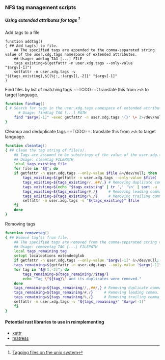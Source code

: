 ### NFS tag management scripts

##### Using extended attributes for tags [^1]

Add tags to a file

```shell
function addtag()
{ ## Add tag(s) to file.
    ## The specified tags are appended to the comma-separated string value of the user.xdg.tags namespace of extended attributes.
    ## Usage: addtag TAG [...] FILE
    tags_existing=$(getfattr -n user.xdg.tags --only-value "$argv[-1]")
    setfattr -n user.xdg.tags -v "${tags_existing},${(%j:,:)argv[1,-2]}" "$argv[-1]"
}
```

Find files by list of matching tags
==TODO==: translate this from `zsh` to target language.

```zsh
function findtag()
{ # Search for tags in the user.xdg.tags namespace of extended attributes.
      # Usage: findtag TAG [...] PATH
    find "$argv[-1]" -exec getfattr -n user.xdg.tags '{}' \+ 2>/dev/null | grep -B 1 -Pi "(?<=user.xdg.tags=\")(?=.*${(%j:)(?=.*:)argv[1,-2]})"
}
```

Cleanup and deduplicate tags
==TODO==: translate this from `zsh` to target language.

```zsh
function cleantag()
{ ## Clean the tag string of file(s).
    ## Tags are assumed to be substrings of the value of the user.xdg.tags extended attributes namespace.
    ## Usage: cleantag FILEPATH
    local tags_existing file
    for file in "$@"; do
    if getfattr -n user.xdg.tags --only-value $file &>/dev/null; then
        tags_existing=$(getfattr -n user.xdg.tags --only-value $file)
        tags_existing=${tags_existing//,,##/,} # Removing duplicate commas.
        tags_existing=$(echo "$tags_existing" | tr ',' '\n' | sort -u | tr '\n' ',') # Removing duplicate tags.
        tags_existing=${tags_existing/#,/}     # Removing leading comma.
        tags_existing=${tags_existing/%,/}     # Removing trailing comma.
        setfattr -n user.xdg.tags -v "${tags_existing}" $file
    fi
    done
}
```

Removing tags

```zsh
function removetag()
{ ## Remove tag(s) from file.
    ## The specified tags are removed from the comma-separated string value of the user.xdg.tags extended attributes namespace.
    ## Usage: removetag TAG [...] FILEPATH
    local tags_remaining tag
    setopt localoptions extendedglob
    if getfattr -n user.xdg.tags --only-value "$argv[-1]" &>/dev/null; then
    tags_remaining=$(getfattr -n user.xdg.tags --only-value "$argv[-1]")
    for tag in "$@[1,-2]"; do
        tags_remaining=${tags_remaining//$tag/}
        echo "Tag \"${tag}\" and its duplicates were removed."
    done
    tags_remaining=${tags_remaining//,,##/,} # Removing duplicate commas.
    tags_remaining=${tags_remaining/#,/}     # Removing leading comma.
    tags_remaining=${tags_remaining/%,/}     # Removing trailing comma.
    setfattr -n user.xdg.tags -v "${tags_remaining}" "$argv[-1]"
    fi
}
```
#### Potential rust libraries to use in reimplementing

- [xattr](https://docs.rs/xattr/latest/xattr/)
- [matress](https://lib.rs/crates/mattress)

[^1]: [Tagging files on the unix system](https://unix.stackexchange.com/a/781277)